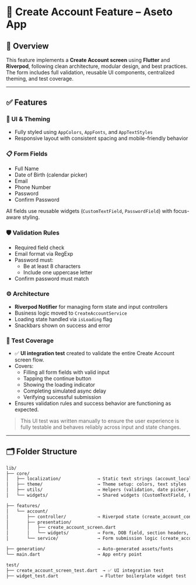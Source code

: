 # 👤 Create Account Feature – Aseto App

## 📌 Overview

This feature implements a **Create Account screen** using **Flutter** and **Riverpod**, following clean architecture, modular design, and best practices. The form includes full validation, reusable UI components, centralized theming, and test coverage.

---

## ✅ Features

### 🎨 UI & Theming
- Fully styled using `AppColors`, `AppFonts`, and `AppTextStyles`
- Responsive layout with consistent spacing and mobile-friendly behavior

### 📋 Form Fields
- Full Name  
- Date of Birth (calendar picker)  
- Email  
- Phone Number  
- Password  
- Confirm Password  

All fields use reusable widgets (`CustomTextField`, `PasswordField`) with focus-aware styling.

### 🛡️ Validation Rules
- Required field check
- Email format via RegExp
- Password must:
  - Be at least 8 characters
  - Include one uppercase letter
- Confirm password must match

### ⚙️ Architecture
- **Riverpod Notifier** for managing form state and input controllers
- Business logic moved to `CreateAccountService`
- Loading state handled via `isLoading` flag
- Snackbars shown on success and error

### 🧪 Test Coverage

- ✅ **UI integration test** created to validate the entire Create Account screen flow.
- Covers:
  - Filling all form fields with valid input
  - Tapping the continue button
  - Showing the loading indicator
  - Completing simulated async delay
  - Verifying successful submission
- Ensures validation rules and success behavior are functioning as expected.

> This UI test was written manually to ensure the user experience is fully testable and behaves reliably across input and state changes.

---

## 🗂️ Folder Structure

```txt
lib/
├── core/
│   ├── localization/              → Static text strings (account_localization.dart)
│   ├── theme/                     → Theme setup: colors, text styles
│   ├── utils/                     → Helpers (validation, date picker, decoration)
│   └── widgets/                   → Shared widgets (CustomTextField, PasswordField)

├── features/
│   └── account/
│       ├── controller/            → Riverpod state (create_account_controller.dart)
│       ├── presentation/
│       │   ├── create_account_screen.dart
│       │   └── widgets/           → Form, DOB field, section headers, login text, submit button
│       └── service/               → Form submission logic (create_account_service.dart)

├── generation/                    → Auto-generated assets/fonts
└── main.dart                      → App entry point

test/
├── create_account_screen_test.dart  → ✅ UI integration test
├── widget_test.dart                → Flutter boilerplate widget test
